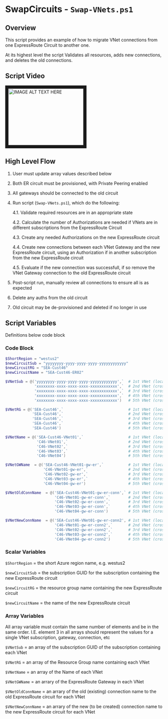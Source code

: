 # SwapCircuits - ```Swap-VNets.ps1```

## Overview
This script provides an example of how to migrate VNet connections from one ExpressRoute Circuit to another one.

At its highest level the script Validates all resources, adds new connections, and deletes the old connections.

## Script Video
<a href="http://www.youtube.com/watch?feature=player_embedded&v=xydl0FUcYog
" target="_blank"><img src="http://img.youtube.com/vi/xydl0FUcYog/0.jpg" 
alt="IMAGE ALT TEXT HERE" width="240" height="180" border="10" /></a>

## High Level Flow
1. User must update array values described below
2. Both ER circuit must be provisioned, with Private Peering enabled
3. All gateways should be connected to the old circuit
4. Run script (```Swap-VNets.ps1```), which do the following:

    4.1. Validate required resources are in an appropriate state

    4.2. Calculate the number of Authorizations are needed if VNets are in different subscriptions from the ExpressRoute Circuit

    4.3. Create any needed Authorizations on the new ExpressRoute circuit

    4.4. Create new connections between each VNet Gateway and the new ExpressRoute circuit, using an Authorization if in another subscription from the new ExpressRoute circuit

    4.5. Evaluate if the new connection was successfull, if so remove the VNet Gateway connection to the old ExpressRoute circuit

5. Post-script run, manually review all connections to ensure all is as expected
6. Delete any auths from the old circuit
7. Old circuit may be de-provisioned and deleted if no longer in use

## Script Variables

Definitions below code block

### Code Block
``` PowerShell
$ShortRegion = "westus2"
$newCircuitSub = "yyyyyyyy-yyyy-yyyy-yyyy-yyyyyyyyyyyy"
$newCircuitRG = "SEA-Cust46"
$newCircuitName = "SEA-Cust46-ER02"

$VNetSub = @('yyyyyyyy-yyyy-yyyy-yyyy-yyyyyyyyyyyy',`  # 1st VNet (local)
             'xxxxxxxx-xxxx-xxxx-xxxx-xxxxxxxxxxxx',`  # 2nd VNet (cross-sub)
             'xxxxxxxx-xxxx-xxxx-xxxx-xxxxxxxxxxxx',`  # 3rd VNet (cross-sub)
             'xxxxxxxx-xxxx-xxxx-xxxx-xxxxxxxxxxxx',`  # 4th VNet (cross-sub)
             'xxxxxxxx-xxxx-xxxx-xxxx-xxxxxxxxxxxx')   # 5th VNet (cross-sub)

$VNetRG = @('SEA-Cust46',`                             # 1st VNet (local)
            'SEA-Cust46',`                             # 2nd VNet (cross-sub)
            'SEA-Cust46',`                             # 3rd VNet (cross-sub)
            'SEA-Cust46',`                             # 4th VNet (cross-sub)
            'SEA-Cust46')                              # 5th VNet (cross-sub)

$VNetName = @('SEA-Cust46-VNet01',`                    # 1st VNet (local)
              'C46-VNet01',`                           # 2nd VNet (cross-sub)
              'C46-VNet02',`                           # 3rd VNet (cross-sub)
              'C46-VNet03',`                           # 4th VNet (cross-sub)
              'C46-VNet04')                            # 5th VNet (cross-sub)

$VNetGWName  = @('SEA-Cust46-VNet01-gw-er',`           # 1st VNet (local)
                 'C46-VNet01-gw-er',`                  # 2nd VNet (cross-sub)
                 'C46-VNet02-gw-er',`                  # 3rd VNet (cross-sub)
                 'C46-VNet03-gw-er',`                  # 4th VNet (cross-sub)
                 'C46-VNet04-gw-er')                   # 5th VNet (cross-sub)

$VNetOldConnName  = @('SEA-Cust46-VNet01-gw-er-conn',` # 1st VNet (local)
                      'C46-VNet01-gw-er-conn',`        # 2nd VNet (cross-sub)
                      'C46-VNet02-gw-er-conn',`        # 3rd VNet (cross-sub)
                      'C46-VNet03-gw-er-conn',`        # 4th VNet (cross-sub)
                      'C46-VNet04-gw-er-conn')         # 5th VNet (cross-sub)

$VNetNewConnName  = @('SEA-Cust46-VNet01-gw-er-conn2', # 1st VNet (local)
                      'C46-VNet01-gw-er-conn2',`       # 2nd VNet (cross-sub)
                      'C46-VNet02-gw-er-conn2',`       # 3rd VNet (cross-sub)
                      'C46-VNet03-gw-er-conn2',`       # 4th VNet (cross-sub)
                      'C46-VNet04-gw-er-conn2')        # 5th VNet (cross-sub)

```

### Scalar Variables
```$ShortRegion``` = the short Azure region name, e.g. westus2

```$newCircuitSub``` = the subscription GUID for the subscription containing the new ExpressRoute circuit

```$newCircuitRG``` = the resource group name containing the new ExpressRoute circuit

```$newCircuitName``` = the name of the new ExpressRoute circuit

### Array Variables
All array variable must contain the same number of elements and be in the same order. I.E. element 3 in all arrays should represent the values for a single VNet subscription, gateway, connection, etc

```$VNetSub``` = an array of the subscription GUID of the subscription containing each VNet

```$VNetRG``` = an array of the Resource Group name containing each VNet

```$VNetName``` = an array of the Name of each VNet

```$VNetGWName```  = an arrary of the ExpressRoute Gateway in each VNet

```$VNetOldConnName```  = an arrary of the old (existing) connection name to the old ExpressRoute circuit for each VNet

```$VNetNewConnName```  = an arrary of the new (to be created) connection name to the new ExpressRoute circuit for each VNet